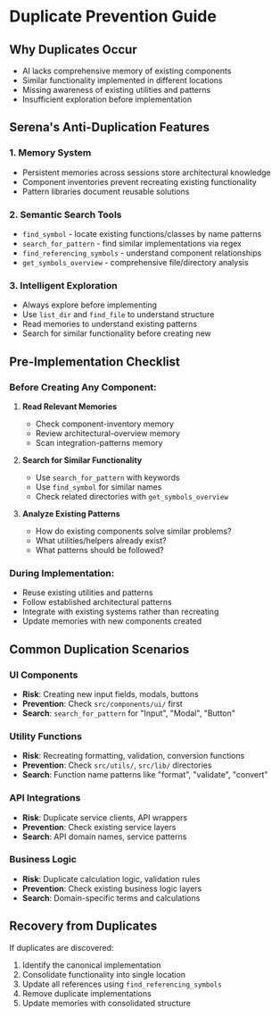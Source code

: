 # Duplicate Prevention Guide

## Why Duplicates Occur

- AI lacks comprehensive memory of existing components
- Similar functionality implemented in different locations
- Missing awareness of existing utilities and patterns
- Insufficient exploration before implementation

## Serena's Anti-Duplication Features

### 1. Memory System

- Persistent memories across sessions store architectural knowledge
- Component inventories prevent recreating existing functionality
- Pattern libraries document reusable solutions

### 2. Semantic Search Tools

- `find_symbol` - locate existing functions/classes by name patterns
- `search_for_pattern` - find similar implementations via regex
- `find_referencing_symbols` - understand component relationships
- `get_symbols_overview` - comprehensive file/directory analysis

### 3. Intelligent Exploration

- Always explore before implementing
- Use `list_dir` and `find_file` to understand structure
- Read memories to understand existing patterns
- Search for similar functionality before creating new

## Pre-Implementation Checklist

### Before Creating Any Component:

1. **Read Relevant Memories**
   - Check component-inventory memory
   - Review architectural-overview memory
   - Scan integration-patterns memory

2. **Search for Similar Functionality**
   - Use `search_for_pattern` with keywords
   - Use `find_symbol` for similar names
   - Check related directories with `get_symbols_overview`

3. **Analyze Existing Patterns**
   - How do existing components solve similar problems?
   - What utilities/helpers already exist?
   - What patterns should be followed?

### During Implementation:

- Reuse existing utilities and patterns
- Follow established architectural patterns
- Integrate with existing systems rather than recreating
- Update memories with new components created

## Common Duplication Scenarios

### UI Components

- **Risk**: Creating new input fields, modals, buttons
- **Prevention**: Check `src/components/ui/` first
- **Search**: `search_for_pattern` for "Input", "Modal", "Button"

### Utility Functions

- **Risk**: Recreating formatting, validation, conversion functions
- **Prevention**: Check `src/utils/`, `src/lib/` directories
- **Search**: Function name patterns like "format", "validate", "convert"

### API Integrations

- **Risk**: Duplicate service clients, API wrappers
- **Prevention**: Check existing service layers
- **Search**: API domain names, service patterns

### Business Logic

- **Risk**: Duplicate calculation logic, validation rules
- **Prevention**: Check existing business logic layers
- **Search**: Domain-specific terms and calculations

## Recovery from Duplicates

If duplicates are discovered:

1. Identify the canonical implementation
2. Consolidate functionality into single location
3. Update all references using `find_referencing_symbols`
4. Remove duplicate implementations
5. Update memories with consolidated structure
